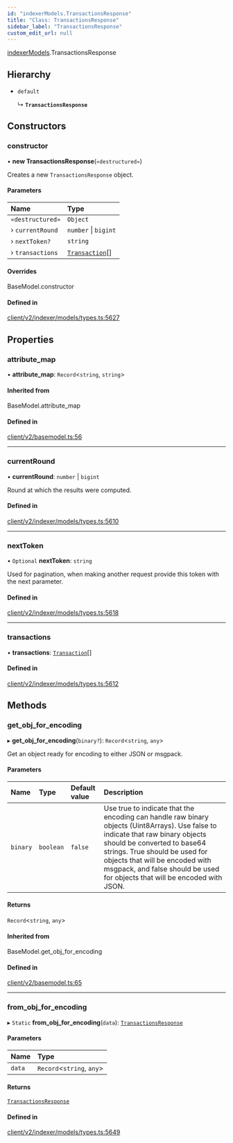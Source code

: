 ```yaml
---
id: "indexerModels.TransactionsResponse"
title: "Class: TransactionsResponse"
sidebar_label: "TransactionsResponse"
custom_edit_url: null
---
```


[indexerModels](../namespaces/erModels).TransactionsResponse

## Hierarchy

- `default`

  ↳ **`TransactionsResponse`**

## Constructors

### constructor

• **new TransactionsResponse**(`«destructured»`)

Creates a new `TransactionsResponse` object.

#### Parameters

| Name | Type |
| :------ | :------ |
| `«destructured»` | `Object` |
| › `currentRound` | `number` \| `bigint` |
| › `nextToken?` | `string` |
| › `transactions` | [`Transaction`](erModels.Transaction)[] |

#### Overrides

BaseModel.constructor

#### Defined in

[client/v2/indexer/models/types.ts:5627](https://github.com/joe-p/js-algorand-sdk/blob/6a3021f/src/client/v2/indexer/models/types.ts#L5627)

## Properties

### attribute\_map

• **attribute\_map**: `Record`<`string`, `string`\>

#### Inherited from

BaseModel.attribute\_map

#### Defined in

[client/v2/basemodel.ts:56](https://github.com/joe-p/js-algorand-sdk/blob/6a3021f/src/client/v2/basemodel.ts#L56)

___

### currentRound

• **currentRound**: `number` \| `bigint`

Round at which the results were computed.

#### Defined in

[client/v2/indexer/models/types.ts:5610](https://github.com/joe-p/js-algorand-sdk/blob/6a3021f/src/client/v2/indexer/models/types.ts#L5610)

___

### nextToken

• `Optional` **nextToken**: `string`

Used for pagination, when making another request provide this token with the
next parameter.

#### Defined in

[client/v2/indexer/models/types.ts:5618](https://github.com/joe-p/js-algorand-sdk/blob/6a3021f/src/client/v2/indexer/models/types.ts#L5618)

___

### transactions

• **transactions**: [`Transaction`](erModels.Transaction)[]

#### Defined in

[client/v2/indexer/models/types.ts:5612](https://github.com/joe-p/js-algorand-sdk/blob/6a3021f/src/client/v2/indexer/models/types.ts#L5612)

## Methods

### get\_obj\_for\_encoding

▸ **get_obj_for_encoding**(`binary?`): `Record`<`string`, `any`\>

Get an object ready for encoding to either JSON or msgpack.

#### Parameters

| Name | Type | Default value | Description |
| :------ | :------ | :------ | :------ |
| `binary` | `boolean` | `false` | Use true to indicate that the encoding can handle raw binary objects (Uint8Arrays). Use false to indicate that raw binary objects should be converted to base64 strings. True should be used for objects that will be encoded with msgpack, and false should be used for objects that will be encoded with JSON. |

#### Returns

`Record`<`string`, `any`\>

#### Inherited from

BaseModel.get\_obj\_for\_encoding

#### Defined in

[client/v2/basemodel.ts:65](https://github.com/joe-p/js-algorand-sdk/blob/6a3021f/src/client/v2/basemodel.ts#L65)

___

### from\_obj\_for\_encoding

▸ `Static` **from_obj_for_encoding**(`data`): [`TransactionsResponse`](erModels.TransactionsResponse)

#### Parameters

| Name | Type |
| :------ | :------ |
| `data` | `Record`<`string`, `any`\> |

#### Returns

[`TransactionsResponse`](erModels.TransactionsResponse)

#### Defined in

[client/v2/indexer/models/types.ts:5649](https://github.com/joe-p/js-algorand-sdk/blob/6a3021f/src/client/v2/indexer/models/types.ts#L5649)
